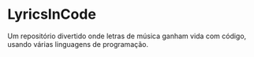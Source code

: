 # LyricsInCode
Um repositório divertido onde letras de música ganham vida com código, usando várias linguagens de programação.

